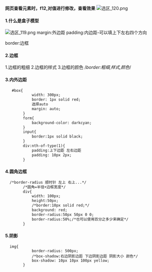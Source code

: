 **网页查看元素时，f12,对值进行修改，查看效果**
![选区_120.png](https://i.loli.net/2021/02/23/xKMAP3wUrHjkFuE.png)
#### 1.什么是盒子模型
![选区_119.png](https://i.loli.net/2021/02/23/cXHmESvKBxRgjtr.png)
margin:外边距
padding:内边距-可以填上下左右四个方向

border:边框

#### 2.边框
1.边框的粗细
2.边框的样式
3.边框的颜色
/*border:粗细,样式,颜色*/

#### 3.内外边距

```html
   #box{
            width: 300px;
            border: 1px solid red;
            选择auto
            margin: auto;
        }
        form{
            background-color: darkcyan;
        }
        input{
            border:1px solid black;
        }
        div:nth-of-type(1){
        	padding:上下边距 左右边距
            padding: 10px 2px;
        }
```
#### 4.圆角边框

```html
  /*border-radius 顺时针 左上 右上...*/
        /*圆角=半径+边框宽度*/
        div{
            width: 100px;
            height:50px;
            /*border:10px solid red;*/
            background: red;
            border-radius:50px 50px 0 0;
			border-radius:50%;/*也可以使用百分之多少来确定*/
        }
```
#### 5.阴影

```
  img{
            border-radius: 500px;
            /*box-shadow:右边阴影边距 下边阴影边距 阴影大小 颜色*/
            box-shadow: 10px 10px 100px yellow;
        }
```